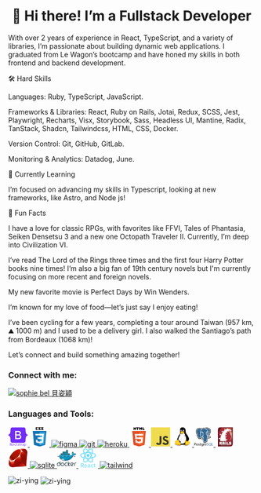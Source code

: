 <h1 align='center'>👋 Hi there! I’m a Fullstack Developer </h1>

With over 2 years of experience in React, TypeScript, and a variety of libraries, I’m passionate about building dynamic web applications. I graduated from Le Wagon’s bootcamp and have honed my skills in both frontend and backend development.

🛠 Hard Skills

Languages: Ruby, TypeScript, JavaScript. 

Frameworks & Libraries: React, Ruby on Rails, Jotai, Redux, SCSS, Jest, Playwright, Recharts, Visx, Storybook, Sass, Headless UI, Mantine, Radix, TanStack, Shadcn, Tailwindcss, HTML, CSS, Docker. 

Version Control: Git, GitHub, GitLab.

Monitoring & Analytics: Datadog, June.


🌱 Currently Learning

I’m focused on advancing my skills in Typescript, looking at new frameworks, like Astro, and Node js! 


💖 Fun Facts

I have a love for classic RPGs, with favorites like FFVI, Tales of Phantasia, Seiken Densetsu 3 and a new one Octopath Traveler II. Currently, I’m deep into Civilization VI.

I’ve read The Lord of the Rings three times and the first four Harry Potter books nine times! I’m also a big fan of 19th century novels but I'm currently focusing on more recent and foreign novels.

My new favorite movie is Perfect Days by Win Wenders.

I’m known for my love of food—let’s just say I enjoy eating!

I’ve been cycling for a few years, completing a tour around Taiwan (957 km, ⛰️ 1000 m) and I used to be a delivery girl.
I also walked the Santiago’s path from Bordeaux (1068 km)!

Let’s connect and build something amazing together!


<h3 align="left">Connect with me:</h3>
<p align="left">
<a href="https://www.linkedin.com/in/sophie-bel" target="blank"><img align="center" src="https://raw.githubusercontent.com/rahuldkjain/github-profile-readme-generator/master/src/images/icons/Social/linked-in-alt.svg" alt="sophie bel 貝姿穎" height="30" width="40" /></a>
</p>

<h3 align="left">Languages and Tools:</h3>
<p align="left"> <a href="https://getbootstrap.com" target="_blank" rel="noreferrer"> <img src="https://raw.githubusercontent.com/devicons/devicon/master/icons/bootstrap/bootstrap-plain-wordmark.svg" alt="bootstrap" width="40" height="40"/> </a> <a href="https://www.w3schools.com/css/" target="_blank" rel="noreferrer"> <img src="https://raw.githubusercontent.com/devicons/devicon/master/icons/css3/css3-original-wordmark.svg" alt="css3" width="40" height="40"/> </a> <a href="https://www.figma.com/" target="_blank" rel="noreferrer"> <img src="https://www.vectorlogo.zone/logos/figma/figma-icon.svg" alt="figma" width="40" height="40"/> </a> <a href="https://git-scm.com/" target="_blank" rel="noreferrer"> <img src="https://www.vectorlogo.zone/logos/git-scm/git-scm-icon.svg" alt="git" width="40" height="40"/> </a> <a href="https://heroku.com" target="_blank" rel="noreferrer"> <img src="https://www.vectorlogo.zone/logos/heroku/heroku-icon.svg" alt="heroku" width="40" height="40"/> </a> <a href="https://www.w3.org/html/" target="_blank" rel="noreferrer"> <img src="https://raw.githubusercontent.com/devicons/devicon/master/icons/html5/html5-original-wordmark.svg" alt="html5" width="40" height="40"/> </a> <a href="https://developer.mozilla.org/en-US/docs/Web/JavaScript" target="_blank" rel="noreferrer"> <img src="https://raw.githubusercontent.com/devicons/devicon/master/icons/javascript/javascript-original.svg" alt="javascript" width="40" height="40"/> </a> <a href="https://www.linux.org/" target="_blank" rel="noreferrer"> <img src="https://raw.githubusercontent.com/devicons/devicon/master/icons/linux/linux-original.svg" alt="linux" width="40" height="40"/> </a> <a href="https://www.postgresql.org" target="_blank" rel="noreferrer"> <img src="https://raw.githubusercontent.com/devicons/devicon/master/icons/postgresql/postgresql-original-wordmark.svg" alt="postgresql" width="40" height="40"/> </a> <a href="https://rubyonrails.org" target="_blank" rel="noreferrer"> <img src="https://raw.githubusercontent.com/devicons/devicon/master/icons/rails/rails-original-wordmark.svg" alt="rails" width="40" height="40"/> </a> <a href="https://www.ruby-lang.org/en/" target="_blank" rel="noreferrer"> <img src="https://raw.githubusercontent.com/devicons/devicon/master/icons/ruby/ruby-original.svg" alt="ruby" width="40" height="40"/> </a> <a href="https://www.sqlite.org/" target="_blank" rel="noreferrer"> <img src="https://www.vectorlogo.zone/logos/sqlite/sqlite-icon.svg" alt="sqlite" width="40" height="40"/> </a> <a href="https://www.docker.com/" target="_blank" rel="noreferrer"> <img src="https://raw.githubusercontent.com/devicons/devicon/master/icons/docker/docker-original-wordmark.svg" alt="docker" width="40" height="40"/> </a> <a href="https://reactjs.org/" target="_blank" rel="noreferrer"> <img src="https://raw.githubusercontent.com/devicons/devicon/master/icons/react/react-original-wordmark.svg" alt="react" width="40" height="40"/> </a> <a href="https://tailwindcss.com/" target="_blank" rel="noreferrer"> <img src="https://www.vectorlogo.zone/logos/tailwindcss/tailwindcss-icon.svg" alt="tailwind" width="40" height="40"/> </a>
</p>

<p><img align="left" src="https://github-readme-stats.vercel.app/api/top-langs?username=zi-ying&show_icons=true&locale=en&layout=compact" alt="zi-ying" /></p>

<p>&nbsp;<img align="center" src="https://github-readme-stats.vercel.app/api?username=zi-ying&show_icons=true&locale=en" alt="zi-ying" /></p>
